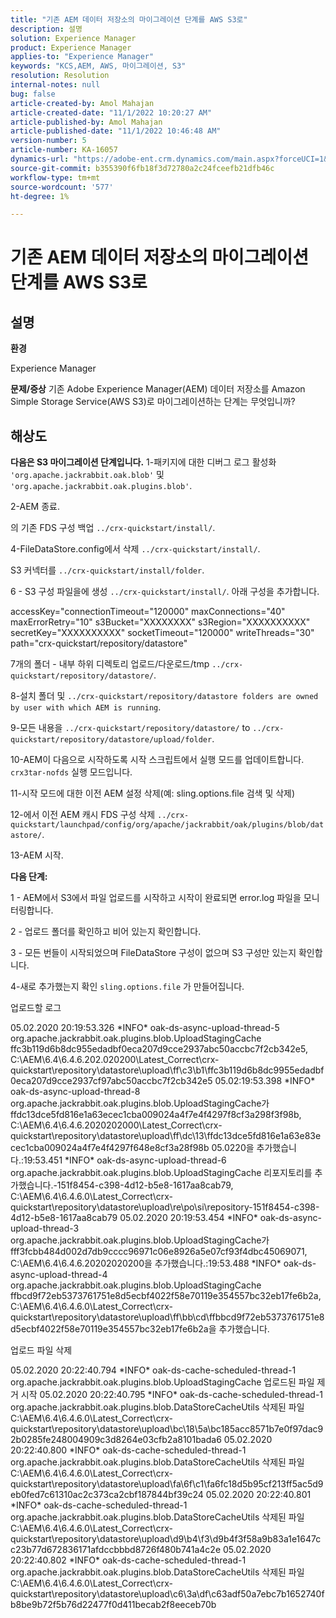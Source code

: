 ```yaml
---
title: "기존 AEM 데이터 저장소의 마이그레이션 단계를 AWS S3로"
description: 설명
solution: Experience Manager
product: Experience Manager
applies-to: "Experience Manager"
keywords: "KCS,AEM, AWS, 마이그레이션, S3"
resolution: Resolution
internal-notes: null
bug: false
article-created-by: Amol Mahajan
article-created-date: "11/1/2022 10:20:27 AM"
article-published-by: Amol Mahajan
article-published-date: "11/1/2022 10:46:48 AM"
version-number: 5
article-number: KA-16057
dynamics-url: "https://adobe-ent.crm.dynamics.com/main.aspx?forceUCI=1&pagetype=entityrecord&etn=knowledgearticle&id=41f450c8-ce59-ed11-9561-6045bd006a22"
source-git-commit: b355390f6fb18f3d72780a2c24fceefb21dfb46c
workflow-type: tm+mt
source-wordcount: '577'
ht-degree: 1%

---
```


# 기존 AEM 데이터 저장소의 마이그레이션 단계를 AWS S3로

## 설명


<b>환경</b>

Experience Manager


<b>문제/증상</b>
기존 Adobe Experience Manager(AEM) 데이터 저장소를 Amazon Simple Storage Service(AWS S3)로 마이그레이션하는 단계는 무엇입니까?


## 해상도

<b>다음은 S3 마이그레이션 단계입니다.</b>
1-패키지에 대한 디버그 로그 활성화 `'org.apache.jackrabbit.oak.blob'` 및 `'org.apache.jackrabbit.oak.plugins.blob'`.

2-AEM 종료.

의 기존 FDS 구성 백업 `../crx-quickstart/install/`.

4-FileDataStore.config에서 삭제 `../crx-quickstart/install/`.

S3 커넥터를 `../crx-quickstart/install/folder`.

6 - S3 구성 파일을에 생성 `../crx-quickstart/install/`. 아래 구성을 추가합니다.

accessKey=&quot;connectionTimeout=&quot;120000&quot; maxConnections=&quot;40&quot; maxErrorRetry=&quot;10&quot; s3Bucket=&quot;XXXXXXXX&quot; s3Region=&quot;XXXXXXXXXX&quot; secretKey=&quot;XXXXXXXXXX&quot; socketTimeout=&quot;120000&quot; writeThreads=&quot;30&quot; path=&quot;crx-quickstart/repository/datastore&quot;

7개의 폴더 - 내부 하위 디렉토리 업로드/다운로드/tmp `../crx-quickstart/repository/datastore/`.

8-설치 폴더 및 `../crx-quickstart/repository/datastore folders are owned by user with which AEM is running`.

9-모든 내용을 `../crx-quickstart/repository/datastore/` to `../crx-quickstart/repository/datastore/upload/folder`.

10-AEM이 다음으로 시작하도록 시작 스크립트에서 실행 모드를 업데이트합니다. `crx3tar-nofds` 실행 모드입니다.

11-시작 모드에 대한 이전 AEM 설정 삭제(예: sling.options.file 검색 및 삭제)

12-에서 이전 AEM 캐시 FDS 구성 삭제 `../crx-quickstart/launchpad/config/org/apache/jackrabbit/oak/plugins/blob/datastore/`.

13-AEM 시작.

<b>다음 단계:</b>

1 - AEM에서 S3에서 파일 업로드를 시작하고 시작이 완료되면 error.log 파일을 모니터링합니다.

2 - 업로드 폴더를 확인하고 비어 있는지 확인합니다.

3 - 모든 번들이 시작되었으며 FileDataStore 구성이 없으며 S3 구성만 있는지 확인합니다.

4-새로 추가했는지 확인 `sling.options.file` 가 만들어집니다.

업로드할 로그

05.02.2020 20:19:53.326 \*INFO\* oak-ds-async-upload-thread-5 org.apache.jackrabbit.oak.plugins.blob.UploadStagingCache ffc3b119d6b8dc955edadbf0eca207d9cce2937abc50accbc7f2cb342e5, C:\AEM\6.4\6.4.6.202.020200\Latest_Correct\crx-quickstart\repository\datastore\upload\ff\c3\b1\ffc3b119d6b8dc9955edadbf0eca207d9cce2937cf97abc50accbc7f2cb342e5 05.02:19:53.398 \*INFO\* oak-ds-async-upload-thread-8 org.apache.jackrabbit.oak.plugins.blob.UploadStagingCache가 ffdc13dce5fd816e1a63ecec1cba009024a4f7e4f4297f8cf3a298f3f98b, C:\AEM\6.4\6.4.6.2020202000\Latest_Correct\crx-quickstart\repository\datastore\upload\ff\dc\13\ffdc13dce5fd816e1a63e83ecec1cba009024a4f7e4f4297f648e8cf3a28f98b 05.0220을 추가했습니다.:19:53.451 \*INFO\* oak-ds-async-upload-thread-6 org.apache.jackrabbit.oak.plugins.blob.UploadStagingCache 리포지토리를 추가했습니다.-151f8454-c398-4d12-b5e8-1617aa8cab79, C:\AEM\6.4\6.4.6.0\Latest_Correct\crx-quickstart\repository\datastore\upload\re\po\si\repository-151f8454-c398-4d12-b5e8-1617aa8cab79 05.02.2020 20:19:53.454 \*INFO\* oak-ds-async-upload-thread-3 org.apache.jackrabbit.oak.plugins.blob.UploadStagingCache가 fff3fcbb484d002d7db9cccc96971c06e8926a5e07cf93f4dbc45069071, C:\AEM\6.4\6.4.6.20202020200을 추가했습니다.:19:53.488 \*INFO\* oak-ds-async-upload-thread-4 org.apache.jackrabbit.oak.plugins.blob.UploadStagingCache ffbcd9f72eb5373761751e8d5ecbf4022f58e70119e354557bc32eb17fe6b2a, C:\AEM\6.4\6.4.6.0\Latest_Correct\crx-quickstart\repository\datastore\upload\ff\bb\cd\ffbbcd9f72eb5373761751e8d5ecbf4022f58e70119e354557bc32eb17fe6b2a을 추가했습니다.

업로드 파일 삭제

05.02.2020 20:22:40.794 \*INFO\* oak-ds-cache-scheduled-thread-1 org.apache.jackrabbit.oak.plugins.blob.UploadStagingCache 업로드된 파일 제거 시작 05.02.2020 20:22:40.795 \*INFO\* oak-ds-cache-scheduled-thread-1 org.apache.jackrabbit.oak.plugins.blob.DataStoreCacheUtils 삭제된 파일 C:\AEM\6.4\6.4.6.0\Latest_Correct\crx-quickstart\repository\datastore\upload\bc\18\5a\bc185acc8571b7e0f97dac92b0285fe248004909c3d8264e03cfb2a8101bada6 05.02.2020 20:22:40.800 \*INFO\* oak-ds-cache-scheduled-thread-1 org.apache.jackrabbit.oak.plugins.blob.DataStoreCacheUtils 삭제된 파일 C:\AEM\6.4\6.4.6.0\Latest_Correct\crx-quickstart\repository\datastore\upload\fa\6f\c1\fa6fc18d5b95cf213ff5ac5d9eb0fed7c61310ac2c373ca2cbf187844bf39c24 05.02.2020 20:22:40.801 \*INFO\* oak-ds-cache-scheduled-thread-1 org.apache.jackrabbit.oak.plugins.blob.DataStoreCacheUtils 삭제된 파일 C:\AEM\6.4\6.4.6.0\Latest_Correct\crx-quickstart\repository\datastore\upload\d9\b4\f3\d9b4f3f58a9b83a1e1647cc23b77d672836171afdccbbbd8726f480b741a4c2e 05.02.2020 20:22:40.802 \*INFO\* oak-ds-cache-scheduled-thread-1 org.apache.jackrabbit.oak.plugins.blob.DataStoreCacheUtils 삭제된 파일 C:\AEM\6.4\6.4.6.0\Latest_Correct\crx-quickstart\repository\datastore\upload\c6\3a\df\c63adf50a7ebc7b1652740fb8be9b72f5b76d22477f0d411becab2f8eeceb70b
